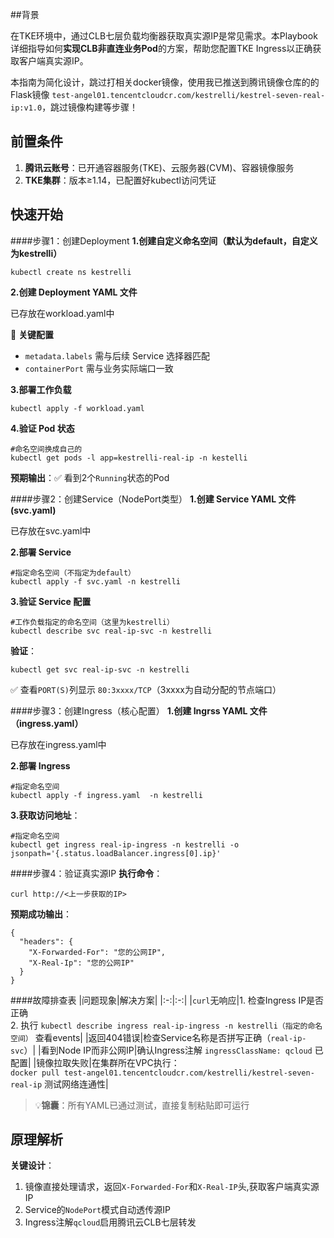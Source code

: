 
##背景

在TKE环境中，通过CLB七层负载均衡器获取真实源IP是常见需求。本Playbook详细指导如何**实现CLB非直连业务Pod**的方案，帮助您配置TKE Ingress以正确获取客户端真实源IP。

本指南为简化设计，跳过打相关docker镜像，使用我已推送到腾讯镜像仓库的的Flask镜像 `test-angel01.tencentcloudcr.com/kestrelli/kestrel-seven-real-ip:v1.0`，跳过镜像构建等步骤！

## 前置条件

1. ​**腾讯云账号**​：已开通容器服务(TKE)、云服务器(CVM)、容器镜像服务
2. ​**TKE集群**​：版本≥1.14，已配置好kubectl访问凭证

## 快速开始
####步骤1：创建Deployment
**1.创建自定义命名空间（默认为default，自定义为kestrelli）**
```
kubectl create ns kestrelli
```
**2.创建 Deployment YAML 文件**

已存放在workload.yaml中

📌 ​**关键配置**​
- `metadata.labels` 需与后续 Service 选择器匹配
- `containerPort` 需与业务实际端口一致

**3.部署工作负载**

``` 
kubectl apply -f workload.yaml
```
**4.验证 Pod 状态**

``` 
#命名空间换成自己的
kubectl get pods -l app=kestrelli-real-ip -n kestelli
```
**预期输出**​：✅ 看到2个`Running`状态的Pod

####步骤2：创建Service（NodePort类型）
**1.创建 Service YAML 文件(svc.yaml)**

已存放在svc.yaml中

**2.部署 Service**

``` 
#指定命名空间（不指定为default）
kubectl apply -f svc.yaml -n kestrelli
```
**3.验证 Service 配置**

``` 
#工作负载指定的命名空间（这里为kestrelli）
kubectl describe svc real-ip-svc -n kestrelli
```

**验证**​：

``` 
kubectl get svc real-ip-svc -n kestrelli
```
✅ 查看`PORT(S)`列显示 `80:3xxxx/TCP`（3xxxx为自动分配的节点端口）

####步骤3：创建Ingress（核心配置）
**1.创建 Ingrss YAML 文件（ingress.yaml）**

已存放在ingress.yaml中

**2.部署 Ingress**

``` 
#指定命名空间
kubectl apply -f ingress.yaml  -n kestrelli
```

**3.获取访问地址**​：

``` 
#指定命名空间
kubectl get ingress real-ip-ingress -n kestrelli -o jsonpath='{.status.loadBalancer.ingress[0].ip}'
```

####步骤4：验证真实源IP
**执行命令**​：

``` 
curl http://<上一步获取的IP> 
```
**预期成功输出**​：
```
{  
  "headers": {  
    "X-Forwarded-For": "您的公网IP",  
    "X-Real-Ip": "您的公网IP"  
  }  
}  
```

####故障排查表
|问题现象|解决方案|
|:-:|:-:|
|`curl`无响应|1. 检查Ingress IP是否正确<br>2. 执行 `kubectl describe ingress real-ip-ingress -n kestrelli（指定的命名空间）` 查看events|
|返回404错误|检查Service名称是否拼写正确（`real-ip-svc`）|
|看到Node IP而非公网IP|确认Ingress注解 `ingressClassName: qcloud` 已配置|
|镜像拉取失败|在集群所在VPC执行：<br>`docker pull test-angel01.tencentcloudcr.com/kestrelli/kestrel-seven-real-ip` 测试网络连通性|
>💡 ​**锦囊**​：所有YAML已通过测试，直接复制粘贴即可运行

## 原理解析

**关键设计**​：
1. 镜像直接处理请求，返回`X-Forwarded-For`和`X-Real-IP`头,获取客户端真实源IP
2. Service的`NodePort`模式自动透传源IP
3. Ingress注解`qcloud`启用腾讯云CLB七层转发
